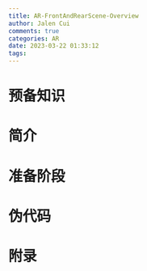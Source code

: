 ```yaml
---
title: AR-FrontAndRearScene-Overview
author: Jalen Cui
comments: true
categories: AR
date: 2023-03-22 01:33:12
tags: 
---
```


# 预备知识

# 简介

# 准备阶段

# 伪代码

# 附录